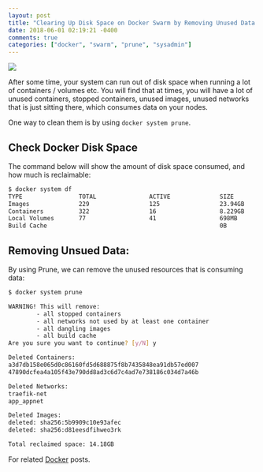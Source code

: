 ```yaml
---
layout: post
title: "Clearing Up Disk Space on Docker Swarm by Removing Unused Data with Prune"
date: 2018-06-01 02:19:21 -0400
comments: true
categories: ["docker", "swarm", "prune", "sysadmin"] 
---
```


![](https://user-images.githubusercontent.com/567298/53351889-85572000-392a-11e9-9720-464e9318206e.jpg)

After some time, your system can run out of disk space when running a lot of containers / volumes etc. You will find that at times, you will have a lot of unused containers, stopped containers, unused images, unused networks that is just sitting there, which consumes data on your nodes.

One way to clean them is by using `docker system prune`. 

## Check Docker Disk Space

The command below will show the amount of disk space consumed, and how much is reclaimable:

```bash
$ docker system df
TYPE                TOTAL               ACTIVE              SIZE                RECLAIMABLE
Images              229                 125                 23.94GB             14.65GB (61%)
Containers          322                 16                  8.229GB             8.222GB (99%)
Local Volumes       77                  41                  698MB               19.13MB (2%)
Build Cache                                                 0B                  0B
```

## Removing Unsued Data:

By using Prune, we can remove the unused resources that is consuming data:

```bash
$ docker system prune

WARNING! This will remove:
        - all stopped containers
        - all networks not used by at least one container
        - all dangling images
        - all build cache
Are you sure you want to continue? [y/N] y

Deleted Containers:
a3d7db158e065d0c86160fd5d688875f8b7435848ea91db57ed007
47890dcfea4a105f43e790dd8ad3c6d7c4ad7e738186c034d7a46b

Deleted Networks:
traefik-net
app_appnet

Deleted Images:
deleted: sha256:5b9909c10e93afec
deleted: sha256:d81eesdfihweo3rk

Total reclaimed space: 14.18GB
```

For related [Docker](https://goo.gl/L2NYxU) posts.
